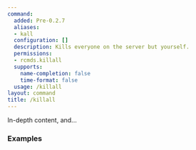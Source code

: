 ```yaml
---
command:
  added: Pre-0.2.7
  aliases:
  - kall
  configuration: []
  description: Kills everyone on the server but yourself.
  permissions:
  - rcmds.killall
  supports:
    name-completion: false
    time-format: false
  usage: /killall
layout: command
title: /killall
---
```


In-depth content, and...

### Examples



